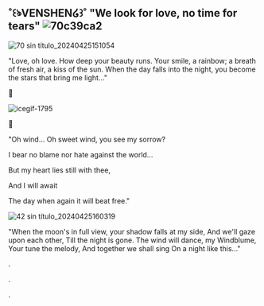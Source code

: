 ˚꒰ঌVENSHEN໒꒱˚ "We look for love, no time for tears" ![70c39ca2](https://github.com/ventiswindblume/ventiswindblume/assets/165987285/8da59ec4-c989-4ebf-9b3f-c8346b94c5b7)
-

![70 sin título_20240425151054](https://github.com/ventiswindblume/ventiswindblume/assets/165987285/d7d9ea9a-cf3c-4771-b4d7-ecfd913beb1c)





                                                                                     
"Love, oh love. How deep your beauty runs. Your smile, a rainbow; a breath of fresh air, a kiss of the sun. When the day falls into the night, you become the stars that bring me light..."

🌼


   ![icegif-1795](https://github.com/ventiswindblume/ventiswindblume/assets/165987285/62352c5f-7909-4209-a5a5-d9929d58dda8)

🌷

"Oh wind... Oh sweet wind, you see my sorrow?

I bear no blame nor hate against the world...

But my heart lies still with thee,

And I will await

The day when again it will beat free."




                                         
 ![42 sin título_20240425160319](https://github.com/ventiswindblume/ventiswindblume/assets/165987285/2fb520e3-d91e-40a5-b7c8-a6d3aa482a72)

"When the moon's in full view, your shadow falls at my side, And we'll gaze upon each other, Till the night is gone. The wind will dance, my Windblume, Your tune the melody, And together we shall sing On a night like this..."

.

.

.
